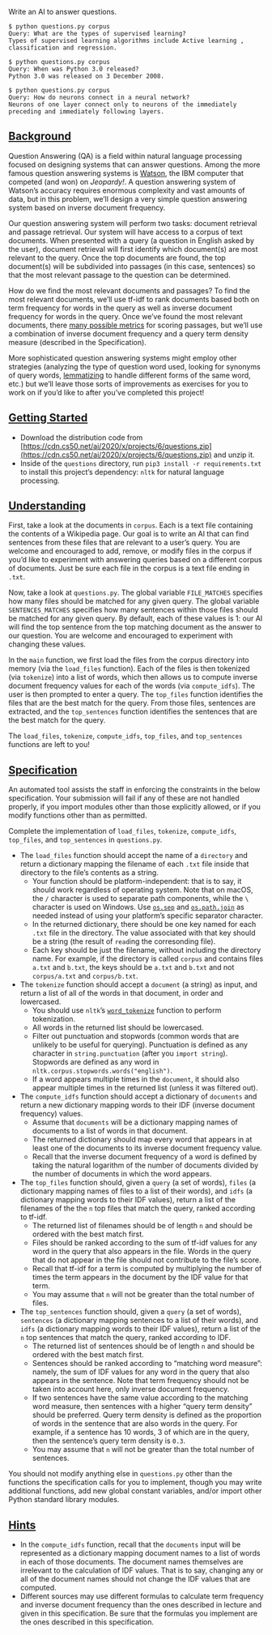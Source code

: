 Write an AI to answer questions.

```
$ python questions.py corpus
Query: What are the types of supervised learning?
Types of supervised learning algorithms include Active learning , classification and regression.

$ python questions.py corpus
Query: When was Python 3.0 released?
Python 3.0 was released on 3 December 2008.

$ python questions.py corpus
Query: How do neurons connect in a neural network?
Neurons of one layer connect only to neurons of the immediately preceding and immediately following layers.
```

## [Background](https://cs50.harvard.edu/ai/2020/projects/6/questions/#background)

Question Answering (QA) is a field within natural language processing focused on designing systems that can answer questions. Among the more famous question answering systems is [Watson](https://en.wikipedia.org/wiki/Watson_(computer)), the IBM computer that competed (and won) on _Jeopardy!_. A question answering system of Watson’s accuracy requires enormous complexity and vast amounts of data, but in this problem, we’ll design a very simple question answering system based on inverse document frequency.

Our question answering system will perform two tasks: document retrieval and passage retrieval. Our system will have access to a corpus of text documents. When presented with a query (a question in English asked by the user), document retrieval will first identify which document(s) are most relevant to the query. Once the top documents are found, the top document(s) will be subdivided into passages (in this case, sentences) so that the most relevant passage to the question can be determined.

How do we find the most relevant documents and passages? To find the most relevant documents, we’ll use tf-idf to rank documents based both on term frequency for words in the query as well as inverse document frequency for words in the query. Once we’ve found the most relevant documents, there [many possible metrics](https://groups.csail.mit.edu/infolab/publications/Tellex-etal-SIGIR03.pdf) for scoring passages, but we’ll use a combination of inverse document frequency and a query term density measure (described in the Specification).

More sophisticated question answering systems might employ other strategies (analyzing the type of question word used, looking for synonyms of query words, [lemmatizing](https://en.wikipedia.org/wiki/Lemmatisation) to handle different forms of the same word, etc.) but we’ll leave those sorts of improvements as exercises for you to work on if you’d like to after you’ve completed this project!

## [Getting Started](https://cs50.harvard.edu/ai/2020/projects/6/questions/#getting-started)

-   Download the distribution code from [https://cdn.cs50.net/ai/2020/x/projects/6/questions.zip](https://cdn.cs50.net/ai/2020/x/projects/6/questions.zip) and unzip it.
-   Inside of the `questions` directory, run `pip3 install -r requirements.txt` to install this project’s dependency: `nltk` for natural language processing.

## [Understanding](https://cs50.harvard.edu/ai/2020/projects/6/questions/#understanding)

First, take a look at the documents in `corpus`. Each is a text file containing the contents of a Wikipedia page. Our goal is to write an AI that can find sentences from these files that are relevant to a user’s query. You are welcome and encouraged to add, remove, or modify files in the corpus if you’d like to experiment with answering queries based on a different corpus of documents. Just be sure each file in the corpus is a text file ending in `.txt`.

Now, take a look at `questions.py`. The global variable `FILE_MATCHES` specifies how many files should be matched for any given query. The global variable `SENTENCES_MATCHES` specifies how many sentences within those files should be matched for any given query. By default, each of these values is 1: our AI will find the top sentence from the top matching document as the answer to our question. You are welcome and encouraged to experiment with changing these values.

In the `main` function, we first load the files from the corpus directory into memory (via the `load_files` function). Each of the files is then tokenized (via `tokenize`) into a list of words, which then allows us to compute inverse document frequency values for each of the words (via `compute_idfs`). The user is then prompted to enter a query. The `top_files` function identifies the files that are the best match for the query. From those files, sentences are extracted, and the `top_sentences` function identifies the sentences that are the best match for the query.

The `load_files`, `tokenize`, `compute_idfs`, `top_files`, and `top_sentences` functions are left to you!

## [Specification](https://cs50.harvard.edu/ai/2020/projects/6/questions/#specification)

An automated tool assists the staff in enforcing the constraints in the below specification. Your submission will fail if any of these are not handled properly, if you import modules other than those explicitly allowed, or if you modify functions other than as permitted.

Complete the implementation of `load_files`, `tokenize`, `compute_idfs`, `top_files`, and `top_sentences` in `questions.py`.

-   The `load_files` function should accept the name of a `directory` and return a dictionary mapping the filename of each `.txt` file inside that directory to the file’s contents as a string.
    -   Your function should be platform-independent: that is to say, it should work regardless of operating system. Note that on macOS, the `/` character is used to separate path components, while the `\` character is used on Windows. Use [`os.sep`](https://docs.python.org/3/library/os.html) and [`os.path.join`](https://docs.python.org/3/library/os.path.html#os.path.join) as needed instead of using your platform’s specific separator character.
    -   In the returned dictionary, there should be one key named for each `.txt` file in the directory. The value associated with that key should be a string (the result of `read`ing the corresonding file).
    -   Each key should be just the filename, without including the directory name. For example, if the directory is called `corpus` and contains files `a.txt` and `b.txt`, the keys should be `a.txt` and `b.txt` and not `corpus/a.txt` and `corpus/b.txt`.
-   The `tokenize` function should accept a `document` (a string) as input, and return a list of all of the words in that document, in order and lowercased.
    -   You should use `nltk`’s [`word_tokenize`](https://www.nltk.org/api/nltk.tokenize.html#nltk.tokenize.punkt.PunktLanguageVars.word_tokenize) function to perform tokenization.
    -   All words in the returned list should be lowercased.
    -   Filter out punctuation and stopwords (common words that are unlikely to be useful for querying). Punctuation is defined as any character in `string.punctuation` (after you `import string`). Stopwords are defined as any word in `nltk.corpus.stopwords.words("english")`.
    -   If a word appears multiple times in the `document`, it should also appear multiple times in the returned list (unless it was filtered out).
-   The `compute_idfs` function should accept a dictionary of `documents` and return a new dictionary mapping words to their IDF (inverse document frequency) values.
    -   Assume that `documents` will be a dictionary mapping names of documents to a list of words in that document.
    -   The returned dictionary should map every word that appears in at least one of the documents to its inverse document frequency value.
    -   Recall that the inverse document frequency of a word is defined by taking the natural logarithm of the number of documents divided by the number of documents in which the word appears.
-   The `top_files` function should, given a `query` (a set of words), `files` (a dictionary mapping names of files to a list of their words), and `idfs` (a dictionary mapping words to their IDF values), return a list of the filenames of the the `n` top files that match the query, ranked according to tf-idf.
    -   The returned list of filenames should be of length `n` and should be ordered with the best match first.
    -   Files should be ranked according to the sum of tf-idf values for any word in the query that also appears in the file. Words in the query that do not appear in the file should not contribute to the file’s score.
    -   Recall that tf-idf for a term is computed by multiplying the number of times the term appears in the document by the IDF value for that term.
    -   You may assume that `n` will not be greater than the total number of files.
-   The `top_sentences` function should, given a `query` (a set of words), `sentences` (a dictionary mapping sentences to a list of their words), and `idfs` (a dictionary mapping words to their IDF values), return a list of the `n` top sentences that match the query, ranked according to IDF.
    -   The returned list of sentences should be of length `n` and should be ordered with the best match first.
    -   Sentences should be ranked according to “matching word measure”: namely, the sum of IDF values for any word in the query that also appears in the sentence. Note that term frequency should not be taken into account here, only inverse document frequency.
    -   If two sentences have the same value according to the matching word measure, then sentences with a higher “query term density” should be preferred. Query term density is defined as the proportion of words in the sentence that are also words in the query. For example, if a sentence has 10 words, 3 of which are in the query, then the sentence’s query term density is `0.3`.
    -   You may assume that `n` will not be greater than the total number of sentences.

You should not modify anything else in `questions.py` other than the functions the specification calls for you to implement, though you may write additional functions, add new global constant variables, and/or import other Python standard library modules.

## [Hints](https://cs50.harvard.edu/ai/2020/projects/6/questions/#hints)

-   In the `compute_idfs` function, recall that the `documents` input will be represented as a dictionary mapping document names to a list of words in each of those documents. The document names themselves are irrelevant to the calculation of IDF values. That is to say, changing any or all of the document names should not change the IDF values that are computed.
-   Different sources may use different formulas to calculate term frequency and inverse document frequency than the ones described in lecture and given in this specification. Be sure that the formulas you implement are the ones described in this specification.